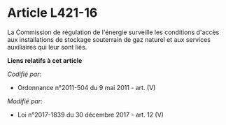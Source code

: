 # Article L421-16

La Commission de régulation de l'énergie surveille les conditions d'accès aux installations de stockage souterrain de gaz
naturel et aux services auxiliaires qui leur sont liés.

**Liens relatifs à cet article**

_Codifié par_:

  - Ordonnance n°2011-504 du 9 mai 2011 - art. (V)

_Modifié par_:

  - Loi n°2017-1839 du 30 décembre 2017 - art. 12 (V)
